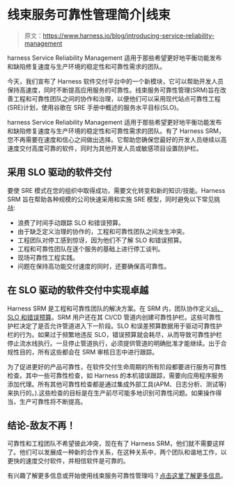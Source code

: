 # 线束服务可靠性管理简介|线束

> 原文：<https://www.harness.io/blog/introducing-service-reliability-management>

harness Service Reliability Management 适用于那些希望更好地平衡功能发布和缺陷修复速度与生产环境的稳定性和可靠性需求的团队。

今天，我们宣布了 Harness 软件交付平台中的一个新模块，它可以帮助开发人员保持高速度，同时不断提高应用服务的可靠性。线束服务可靠性管理(SRM)旨在改善工程和可靠性团队之间的协作和治理，以便他们可以采用现代站点可靠性工程(SRE)计划，使用谷歌在 SRE 手册中概述的服务水平目标(SLO)。

harness Service Reliability Management 适用于那些希望更好地平衡功能发布和缺陷修复速度与生产环境的稳定性和可靠性需求的团队。有了 Harness SRM，您不再需要在速度和信心之间做出选择。它帮助您确保您最好的开发人员继续以高速度交付高度可靠的软件，同时为其他开发人员或敏感项目设置防护栏。

## 采用 SLO 驱动的软件交付

要使 SRE 模式在您的组织中取得成功，需要文化转变和新的知识/技能。Harness SRM 旨在帮助各种规模的公司快速采用和实施 SRE 模型，同时避免以下常见挑战:

*   浪费了时间手动跟踪 SLO 和错误预算。
*   由于缺乏定义治理的协作的，工程和可靠性团队之间发生冲突。
*   工程团队对停工感到惊讶，因为他们不了解 SLO 和错误预算。
*   工程和可靠性团队在逐个服务的基础上进行停工谈判。
*   现场可靠性工程实践。
*   问题在保持高功能交付速度的同时，还要确保高可靠性。

## 在 SLO 驱动的软件交付中实现卓越

Harness SRM 是工程和可靠性团队的解决方案。在 SRM 内，团队协作定义[sli、SLO 和错误预算](https://harness.io/blog/devops/reliability-slos-error-budgets/)。SRM 用户还在其 CI/CD 管道内创建可靠性护栏。这些可靠性护栏决定了是否允许管道进入下一阶段。SLO 和误差预算数据用于驱动可靠性护栏的行为。如果过于频繁地违反 SLO，错误预算就会耗尽，从而导致可靠性护栏停止流水线执行。一旦停止管道执行，必须提供管道的明确批准才能继续。出于合规性目的，所有这些都会在 SRM 审核日志中进行跟踪。

为了促进更好的产品可靠性，在软件交付生命周期的所有阶段都要进行服务可靠性检查。其中一些可靠性检查，如 Harness 的本机错误跟踪，需要向应用程序服务添加代理。所有其他可靠性检查都是通过集成外部工具(APM、日志分析、测试等)来执行的。).这些检查的目标是在生产前尽可能多地识别可靠性问题。如果操作得当，生产可靠性将不断提高。

## 结论-敌友不再！

可靠性和工程团队不希望彼此冲突，现在有了 Harness SRM，他们就不需要这样了。他们可以发展成一种新的合作关系，在这种关系中，两个团队和谐地工作，以更快的速度交付软件，并相信软件是可靠的。

有兴趣了解更多信息或开始使用线束服务可靠性管理吗？[点击这里了解更多信息](https://harness.io/blog/product-updates/srm-key-capabilities)。